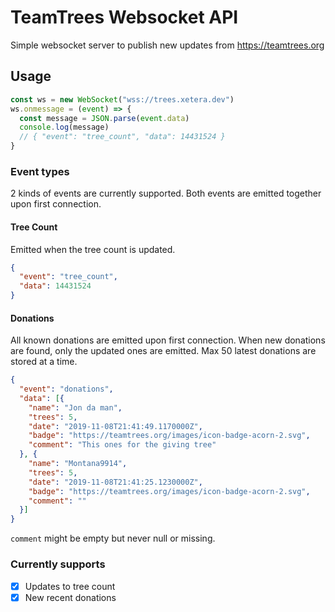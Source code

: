 # TeamTrees Websocket API

Simple websocket server to publish new updates from https://teamtrees.org

## Usage
```js
const ws = new WebSocket("wss://trees.xetera.dev")
ws.onmessage = (event) => {
  const message = JSON.parse(event.data)
  console.log(message)
  // { "event": "tree_count", "data": 14431524 }
}
```
### Event types

2 kinds of events are currently supported. Both events are emitted together upon first connection.

#### Tree Count

Emitted when the tree count is updated.

```json
{
  "event": "tree_count",
  "data": 14431524
}
```

#### Donations

All known donations are emitted upon first connection. When new donations are found, only the updated ones are emitted.
Max 50 latest donations are stored at a time.

```json
{
  "event": "donations",
  "data": [{
    "name": "Jon da man",
    "trees": 5,
    "date": "2019-11-08T21:41:49.1170000Z",
    "badge": "https://teamtrees.org/images/icon-badge-acorn-2.svg",
    "comment": "This ones for the giving tree"
  }, {
    "name": "Montana9914",
    "trees": 5,
    "date": "2019-11-08T21:41:25.1230000Z",
    "badge": "https://teamtrees.org/images/icon-badge-acorn-2.svg",
    "comment": ""
  }]
}
```
`comment` might be empty but never null or missing.

### Currently supports
- [x] Updates to tree count
- [x] New recent donations
